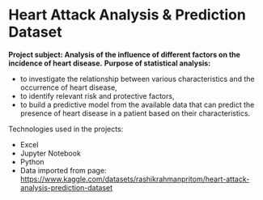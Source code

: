 # Heart Attack Analysis & Prediction Dataset

**Project subject: Analysis of the influence of different factors on the incidence of heart disease.**
**Purpose of statistical analysis:**
- to investigate the relationship between various characteristics and the occurrence of heart disease,
- to identify relevant risk and protective factors,
- to build a predictive model from the available data that can predict the presence of heart disease in a patient based on their characteristics.

Technologies used in the projects:
- Excel
- Jupyter Notebook
- Python
- Data imported from page:  https://www.kaggle.com/datasets/rashikrahmanpritom/heart-attack-analysis-prediction-dataset 
